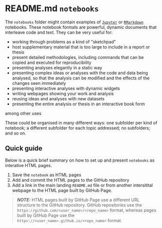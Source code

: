 # README.md `notebooks`

The `notebooks` folder might contain examples of [`Jupyter`](https://jupyter.org/) or [`RMarkdown`](https://rmarkdown.rstudio.com/) notebooks. These notebook formats are powerful, dynamic documents that interleave code and text. They can be very useful for:

- working through problems as a kind of "sketchpad"
- host supplementary material that is too large to include in a report or thesis
- present detailed methodologies, including commands that can be copied and executed for reproducibility
- presenting analyses elegantly in a static way
- presenting complex ideas or analyses with the code and data being analysed, so that the analysis can be modified and the effects of the changes seen immediately
- presenting interactive analyses with dynamic widgets
- writing webpages showing your work and analysis
- reusing ideas and analyses with new datasets
- presenting the entire analysis or thesis in an interactive book form

among other uses

These could be organised in many different ways: one subfolder per kind of notebook; a different subfolder for each topic addressed; no subfolders; and so on.


## Quick guide

Below is a quick brief summary on how to set up and present `notebooks` as interative HTML pages.

1. Save the `notebook` as HTML pages
2. Add and commit the HTML pages to the GitHub repository
3. Add a link in the main landing `README.md` file or from another intersitital webpage to the HTML page built by GitHub Page.

> **_NOTE:_**  HTML pages built by GitHub Page use a different URL structure to the GitHub repository. GitHub repositories use the `https://github.com/<user_name>/<repo_name>` format, whereas pages built by GitHub Page use the `https://<user_name>.github.io/<repo_name>` format.

